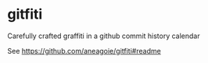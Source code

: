 # gitfiti
Carefully crafted graffiti in a github commit history calendar

See https://github.com/aneagoie/gitfiti#readme
